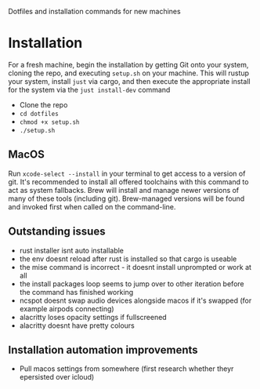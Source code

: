 Dotfiles and installation commands for new machines


# Installation

For a fresh machine, begin the installation by getting Git onto your system, cloning the repo, and
executing `setup.sh` on your machine. This will rustup your system, install `just` via cargo, and then execute the appropriate install for the system via the `just install-dev` command

- Clone the repo
- `cd dotfiles`
- `chmod +x setup.sh`
- `./setup.sh`

## MacOS

Run `xcode-select --install` in your terminal to get access to a version of git. It's recommended to install all offered toolchains with this command to act as system fallbacks. Brew will install and manage newer versions of many of these tools (including git). Brew-managed versions will be found and invoked first when called on the command-line.


## Outstanding issues

- rust installer isnt auto installable
- the env doesnt reload after rust is installed so that cargo is useable
- the mise command is incorrect - it doesnt install unprompted or work at all
- the install packages loop seems to jump over to other iteration before the command has finished working
- ncspot doesnt swap audio devices alongside macos if it's swapped (for example airpods connecting)
- alacritty loses opacity settings if fullscreened
- alacritty doesnt have pretty colours

## Installation automation improvements

- Pull macos settings from somewhere (first research whether theyr epersisted over icloud)
